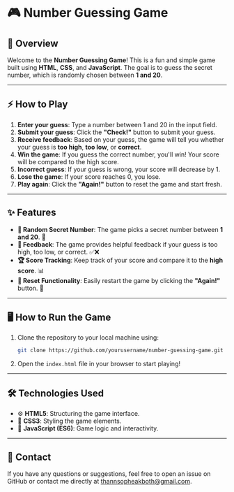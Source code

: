 # 🎮 Number Guessing Game

## 📝 Overview

Welcome to the **Number Guessing Game**! This is a fun and simple game built using **HTML**, **CSS**, and **JavaScript**. The goal is to guess the secret number, which is randomly chosen between **1 and 20**.

---

## ⚡️ How to Play

1. **Enter your guess**: Type a number between 1 and 20 in the input field.
2. **Submit your guess**: Click the **"Check!"** button to submit your guess.
3. **Receive feedback**: Based on your guess, the game will tell you whether your guess is **too high**, **too low**, or **correct**.
4. **Win the game**: If you guess the correct number, you'll win! Your score will be compared to the high score.
5. **Incorrect guess**: If your guess is wrong, your score will decrease by 1.
6. **Lose the game**: If your score reaches 0, you lose.
7. **Play again**: Click the **"Again!"** button to reset the game and start fresh.

---

## ✨ Features

- **🎲 Random Secret Number**: The game picks a secret number between **1 and 20**. 🔢
- **💬 Feedback**: The game provides helpful feedback if your guess is too high, too low, or correct. ✅❌
- **🏆 Score Tracking**: Keep track of your score and compare it to the **high score**. 📊
- **🔄 Reset Functionality**: Easily restart the game by clicking the **"Again!"** button. 🔁

---

## 🖥️ How to Run the Game

1. Clone the repository to your local machine using:
   ```bash
   git clone https://github.com/yourusername/number-guessing-game.git

2. Open the `index.html` file in your browser to start playing!

---

## 🛠️ Technologies Used

- ⚙️ **HTML5**: Structuring the game interface.
- 🎨 **CSS3**: Styling the game elements.
- 🧩 **JavaScript (ES6)**: Game logic and interactivity.


---

## 📧 Contact
If you have any questions or suggestions, feel free to open an issue on GitHub or contact me directly at thannsopheakboth@gmail.com.
